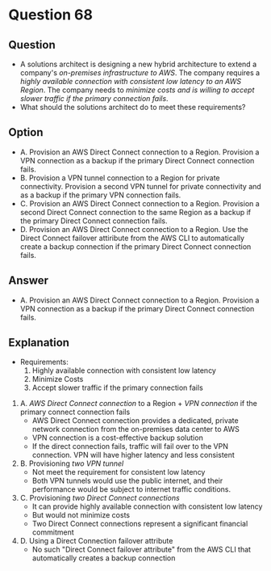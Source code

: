 # Question 68
## Question
* A solutions architect is designing a new hybrid architecture to extend a company's *on-premises infrastructure to AWS*. The company requires a *highly available connection with consistent low latency to an AWS Region*. The company needs to *minimize costs and is willing to accept slower traffic if the primary connection fails*.
* What should the solutions architect do to meet these requirements? 

## Option
* A. Provision an AWS Direct Connect connection to a Region. Provision a VPN connection as a backup if the primary Direct Connect connection fails.
* B. Provision a VPN tunnel connection to a Region for private connectivity. Provision a second VPN tunnel for private connectivity and as a backup if the primary VPN connection fails.
* C. Provision an AWS Direct Connect connection to a Region. Provision a second Direct Connect connection to the same Region as a backup if the primary Direct Connect connection fails.
* D. Provision an AWS Direct Connect connection to a Region. Use the Direct Connect failover attiribute from the AWS CLI to automatically create a backup connection if the primary Direct Connect connection fails.

## Answer
* A. Provision an AWS Direct Connect connection to a Region. Provision a VPN connection as a backup if the primary Direct Connect connection fails.

## Explanation
* Requirements:
  1. Highly available connection with consistent low latency
  2. Minimize Costs
  3. Accept slower traffic if the primary connection fails
1. A. *AWS Direct Connect connection* to a Region + *VPN connection* if the primary connect connection fails
   * AWS Direct Connect connection provides a dedicated, private network connection from the on-premises data center to AWS
   * VPN connection is a cost-effective backup solution
   * If the direct connection fails, traffic will fail over to the VPN connection. VPN will have higher latency and less consistent
2. B. Provisioning *two VPN tunnel*
   * Not meet the requirement for consistent low latency
   * Both VPN tunnels would use the public internet, and their performance would be subject to internet traffic conditions.
3. C. Provisioning *two Direct Connect connections*
   * It can provide highly available connection with consistent low latency
   * But would not minimize costs
   * Two Direct Connect connections represent a significant financial commitment
4. D. Using a Direct Connection failover attribute
   * No such "Direct Connect failover attribute" from the AWS CLI that automatically creates a backup connection